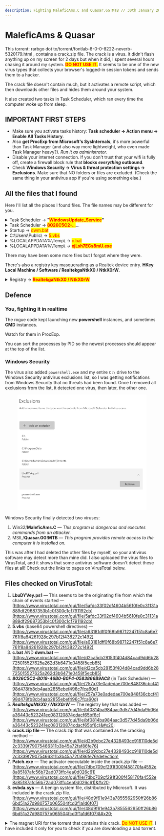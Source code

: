 ```yaml
---
description: Fighting MaleficAms.C and Quasar.GG!MTB // 30th January 2025
---
```


# MaleficAms & Quasar

This torrent: rarbgo dot to/torrent/fontlab-8-0-0-8222-neverb-5320179.html , contains a crack.zip file. The crack is a virus. It didn't flash anything up on my screen for 2 days but when it did, I spent several hours chasing it around my system. <mark style="color:red;">**DO NOT USE IT.**</mark> It seems to be one of the new virus types that collects your browser's logged-in session tokens and sends them to a hacker.

The crack file doesn't contain much, but it activates a remote script, which then downloads other files and hides them around your system.

It also created two tasks in Task Scheduler, which ran every time the computer woke up from sleep.

## IMPORTANT FIRST STEPS

* Make sure you activate tasks history: **Task scheduler → Action menu → Enable All Tasks History**.&#x20;
* Also **get ProcExp from Microsoft's SysInternals**, it's more powerful than Task Manager (and also way more lightweight, who even made Task Manager heavy?). _Run it as administrator._&#x20;
* Disable your internet connection. If you don't trust that your wifi is fully off, create a firewall block rule that **blocks&#x20;**_**everything**_**&#x20;outbound**.&#x20;
* Check **Windows Security → Virus & threat protection settings → Exclusions**. Make sure that NO folders or files are excluded. (Check the same thing in your antivirus app if you're using something else.)

## All the files that I found

Here I'll list all the places I found files. The file names may be different for you.&#x20;

<details>

<summary>Task Scheduler → "<mark style="color:red;"><strong>WindowsUpdate_Service</strong></mark><strong>"</strong> </summary>

## **WindowsUpdate\_Service**

There is a task in Task Scheduler. It was called **WindowsUpdate\_Service**, and it was in the main tasks list (not in a Windows or Microsoft list).

Needless to say, it is not the real Windows update service.

</details>

<details>

<summary>Task Scheduler → <mark style="color:red;"><strong>8026C5C2-</strong>...</mark>...</summary>

Later, there was another task in there too, with a crazy numeric name.&#x20;

## _**8026C5C2-B019-46B0-B0F4-0583866B9AC8**_

The Task Scheduler app is crap, it'll show you a list of tasks in the Task Status section but clicking the tasks doesn't take you to the task entry.&#x20;

Mine was called _**8026C5C2-B019-46B0-B0F4-0583866B9AC8**_. It might have a different name in your situation.&#x20;

Use [**Everything**](https://www.voidtools.com/downloads/) (or similar search indexer), type the task name in, it will display its file.&#x20;

Delete it via Everything.&#x20;

It was hiding in Task Scheduler under Microsoft/Windows/Management/Provisioning.&#x20;

It interacted with a registry key (details below).

</details>

<details>

<summary>Startup → <mark style="color:red;">dwm.bat</mark> </summary>

## **dwm.bat**

There is a bat script disguised as DWM in your startup apps.&#x20;

</details>

<details>

<summary>C:\Users\Public\ → <mark style="color:red;">5.vbs</mark> </summary>

## 5.vbs&#x20;

There is a vbs script in c/users/public.&#x20;

</details>

<details>

<summary>%LOCALAPPDATA%\Temp\ → <mark style="color:red;">c.bat</mark></summary>

## c.bat&#x20;

There is a bat script in C:\Users\\<mark style="color:blue;">username</mark>\AppData\Local\Temp.

You can reach the Local AppData directory by putting its "shortcut" in the file browser address bar:&#x20;

<pre><code><strong>%LOCALAPPDATA%
</strong></code></pre>

And directly reach the Temp directory with:&#x20;

```
%LOCALAPPDATA%\Temp 
```

</details>

<details>

<summary>%LOCALAPPDATA%\Temp\ → <mark style="color:red;"><strong>xjLsh7ECs8mU.exe</strong></mark> </summary>

## **xjLsh7ECs8mU.exe**&#x20;

It also put another file into appdata/local/temp after I dealt with the virus a couple of times, before I found the task scheduler entries.&#x20;

This file name looks randomly generated; yours will likely have a different name.&#x20;

```
%LOCALAPPDATA%\Temp
```

</details>

There may have been some more files but I forgot where they were.

There's also a registry key masquerading as a Realtek device entry. **HKey Local Machine / Software / RealtekgaNtkX0 / NtkX0rW**.

<details>

<summary>Registry → <mark style="color:red;"><strong>RealtekgaNtkX0 / NtkX0rW</strong></mark></summary>

There's also a registry key masquerading as a Realtek device entry.&#x20;

**HKey Local Machine / Software / RealtekgaNtkX0 / NtkX0rW**.

_I recommend using_ [_**Registry Finder**_](https://registry-finder.com/) _to edit your registry, because it has undo built into the app. As far as I can tell, you can undo something that you changed previously, even days or weeks ago._&#x20;

Paste this address into the address bar in your registry editor app. In your case, it might have a different name.&#x20;

```
HKEY_LOCAL_MACHINE\SOFTWARE\RealtekgaNtkX0
```

I found this name via the task in the Task Scheduler — read the actions tab, it'll show you what commands are to be executed when the task is triggered. This is where I found the name of the registry key. Yours may be masquerading as a different device or brandname.&#x20;

</details>

## Defence

### You, fighting it in realtime

The rogue code kept launching new **powershell** instances, and sometimes **CMD** instances.

Watch for them in ProcExp.&#x20;

You can sort the processes by PID so the newest processes should appear at the top of the list.&#x20;

### Windows Security

The virus also added `powershell.exe` and my entire `C:\` drive to the Windows Security antivirus exclusions list, so I was getting notifications from Windows Security that no threats had been found. Once I removed all exclusions from the list, it detected one virus, then later, the other one.&#x20;

<figure><img src="../../.gitbook/assets/Screenshot 2025-01-30 151824.png" alt=""><figcaption></figcaption></figure>

Windows Security finally detected two viruses:

1. Win32/**MaleficAms.C** — _This program is dangerous and executes commands from an attacker._&#x20;
2. MSIL/**Quasar.GG!MTB** — _This program provides remote access to the computer it is installed on._&#x20;

This was after I had deleted the other files by myself, so your antivirus software may detect more than mine did. I also uploaded the virus files to VirusTotal, and it shows that some antivirus software doesn't detect these files at all! Check out the links to pages on VirusTotal below.

## Files checked on VirusTotal:

1. **LbuDYVey.ps1** — This seems to be the originating file from which the chain of events started — [https://www.virustotal.com/gui/file/5afdc33f02df4604b5610fe0c31131a889df29687353b1c0f300c1cf791192cb](https://www.virustotal.com/gui/file/5afdc33f02df4604b5610fe0c31131a889df29687353b1c0f300c1cf791192cb)
2. **5.vbs** (base64 powershell directives) — [https://www.virustotal.com/gui/file/a63181dff0f68b98712247f51c8a6e7761f8a84261928c297b12f438272c1492](https://www.virustotal.com/gui/file/a63181dff0f68b98712247f51c8a6e7761f8a84261928c297b12f438272c1492)
3. **c.bat** AND **dwm.bat** —  [https://www.virustotal.com/gui/file/d2ca5cb28153f404d84cad9dd6b28725015527625a262d3b6471e0458f5ecb85](https://www.virustotal.com/gui/file/d2ca5cb28153f404d84cad9dd6b28725015527625a262d3b6471e0458f5ecb85)
4. _**8026C5C2-B019-46B0-B0F4-0583866B9AC8**_ (in Task Scheduler) — [https://www.virustotal.com/gui/file/257a73e0adedae700e848f36cbcf4198d478fb8cb4aab2855ebef496c7fca60d](https://www.virustotal.com/gui/file/257a73e0adedae700e848f36cbcf4198d478fb8cb4aab2855ebef496c7fca60d)
5. _**RealtekgaNtkX0 / NtkX0rW**_ — The registry key that was added — [https://www.virustotal.com/gui/file/bf0814ba984aac3d577d45da9b06da36443c523241ec083120874cdacf65bf6c](https://www.virustotal.com/gui/file/bf0814ba984aac3d577d45da9b06da36443c523241ec083120874cdacf65bf6c)&#x20;
6. **crack.zip file** — The crack.zip that was contained as the cracking method — [https://www.virustotal.com/gui/file/d2b9cbc27e4328493cc918110de5d2c3339f79075466311b3b45a72faf86fe76](https://www.virustotal.com/gui/file/d2b9cbc27e4328493cc918110de5d2c3339f79075466311b3b45a72faf86fe76/detection) &#x20;
7. **Patch.exe** — The activator executable inside the crack.zip file — [https://www.virustotal.com/gui/file/7dbc709cf291f300f458170fa4552e8a85187afc56b72ad073ffc4ea0d026c61](https://www.virustotal.com/gui/file/7dbc709cf291f300f458170fa4552e8a85187afc56b72ad073ffc4ea0d026c61)&#x20;
8. **evbda.sys** — A benign system file, distributed by Microsoft. It was included in the crack.zip file. [https://www.virustotal.com/gui/file/48d9f61e943a7855562950ff26b866bd51a27d980757b065504fcd3f1a1d6f07](https://www.virustotal.com/gui/file/48d9f61e943a7855562950ff26b866bd51a27d980757b065504fcd3f1a1d6f07)&#x20;

<details>

<summary>The magnet URI for the torrent that contains this crack. <mark style="color:red;">Do NOT USE IT</mark>. I have included it only for you to check if you are downloading a bad torrent. </summary>

magnet:?xt=urn:btih:28ED2F2AC95B9326D10647D012B5A07F1D2BBEF2\&dn=FontLab+8.0.0.8222+%5BNeverb%5D\&tr=udp%3A%2F%2Ftracker.openbittorrent.com%3A80%2Fannounce\&tr=udp%3A%2F%2Ftracker.opentrackr.org%3A1337%2Fannounce\&tr=udp%3A%2F%2Ftracker.pirateparty.gr%3A6969%2Fannounce\&tr=udp%3A%2F%2Ftracker.tiny-vps.com%3A6969%2Fannounce\&tr=udp%3A%2F%2Ftracker.torrent.eu.org%3A451%2Fannounce\&tr=udp%3A%2F%2Fexplodie.org%3A6969%2Fannounce\&tr=udp%3A%2F%2Fipv4.tracker.harry.lu%3A80%2Fannounce\&tr=udp%3A%2F%2Fopen.stealth.si%3A80%2Fannounce\&tr=udp%3A%2F%2Ftracker.coppersurfer.tk%3A6969%2Fannounce\&tr=udp%3A%2F%2Ftracker.cyberia.is%3A6969%2Fannounce\&tr=udp%3A%2F%2Ftracker.internetwarriors.net%3A1337%2Fannounce\&tr=udp%3A%2F%2Ftracker.open-internet.nl%3A6969%2Fannounce\&tr=udp%3A%2F%2Ftracker.zer0day.to%3A1337%2Fannounce\&tr=udp%3A%2F%2Ftracker.leechers-paradise.org%3A6969%2Fannounce\&tr=udp%3A%2F%2Ftracker.opentrackr.org%3A1337%2Fannounce\&tr=http%3A%2F%2Ftracker.openbittorrent.com%3A80%2Fannounce\&tr=udp%3A%2F%2Fopentracker.i2p.rocks%3A6969%2Fannounce\&tr=udp%3A%2F%2Ftracker.internetwarriors.net%3A1337%2Fannounce\&tr=udp%3A%2F%2Ftracker.leechers-paradise.org%3A6969%2Fannounce\&tr=udp%3A%2F%2Fcoppersurfer.tk%3A6969%2Fannounce\&tr=udp%3A%2F%2Ftracker.zer0day.to%3A1337%2Fannounce

</details>

